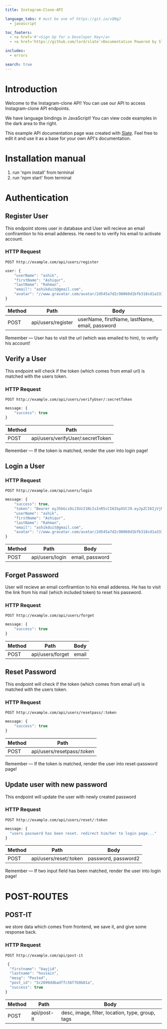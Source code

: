 ```yaml
---
title: Instagram-Clone-API

language_tabs: # must be one of https://git.io/vQNgJ
  - javascript

toc_footers:
  - <a href='#'>Sign Up for a Developer Key</a>
  - <a href='https://github.com/lord/slate'>Documentation Powered by Slate</a>

includes:
  - errors

search: true
---
```


# Introduction

Welcome to the Instagram-clone API! You can use our API to access Instagram-clone API endpoints.

We have language bindings in JavaScript! You can view code examples in the dark area to the right.

This example API documentation page was created with [Slate](https://github.com/lord/slate). Feel free to edit it and use it as a base for your own API's documentation.

<!-- # Authentication -->

<!-- > To authorize, use this code:

```ruby
require 'kittn'

api = Kittn::APIClient.authorize!('meowmeowmeow')
```

```python
import kittn

api = kittn.authorize('meowmeowmeow')
```

```shell
# With shell, you can just pass the correct header with each request
curl "api_endpoint_here"
  -H "Authorization: meowmeowmeow"
```

```javascript
const kittn = require('kittn');

let api = kittn.authorize('meowmeowmeow');
```

> Make sure to replace `meowmeowmeow` with your API key.

Kittn uses API keys to allow access to the API. You can register a new Kittn API key at our [developer portal](http://example.com/developers).

Kittn expects for the API key to be included in all API requests to the server in a header that looks like the following:

`Authorization: meowmeowmeow`

<aside class="notice">
You must replace <code>meowmeowmeow</code> with your personal API key.
</aside> -->


<!-- ```ruby
require 'kittn'

api = Kittn::APIClient.authorize!('meowmeowmeow')
api.kittens.get
```

```python
import kittn

api = kittn.authorize('meowmeowmeow')
api.kittens.get()
```

```shell
curl "http://example.com/api/kittens"
  -H "Authorization: meowmeowmeow"
```

```javascript -->
<!-- const kittn = require('kittn'); -->

<!-- let api = kittn.authorize('meowmeowmeow');
let kittens = api.kittens.get();
``` -->

<!-- > The above command returns JSON structured like this:

```json
[
  {
    "id": 1,
    "name": "Fluffums",
    "breed": "calico",
    "fluffiness": 6,
    "cuteness": 7
  },
  {
    "id": 2,
    "name": "Max",
    "breed": "unknown",
    "fluffiness": 5,
    "cuteness": 10
  }
]
``` -->

# Installation manual
1. run 'npm install' from terminal
2. run 'npm start' from terminal

# Authentication

## Register User

This endpoint stores user in database and User will recieve an email confiramtion to his email adderess. He need to to verify his email to activate account.

### HTTP Request

`POST http://example.com/api/users/register`

```javascript
user: {
    "userName": "ashik",
    "firstName": "Ashiqur",
    "lastName": "Rahman",
    "email": "ashikduit@gmail.com",
    "avatar": "//www.gravatar.com/avatar/2d545a7d2c98060d1bfb318cd1a33323?s=200&r=pg&d=mm"
}
```

Method | Path | Body
--------- | ------- | -----------
POST | api/users/register | userName, firstName, lastName, email, password



<aside class="success">
Remember — User has to visit the url (which was emailed to him), to verify his account!
</aside>

## Verify a User

This endpoint will check if the token (which comes from email url) is matched with the users token.

### HTTP Request

`POST http://example.com/api/users/verifyUser/:secretToken`

```javascript
message: {
    "success": true
}
```
Method | Path | 
--------- | ------- | 
POST | api/users/verifyUser/:secretToken | 
<aside class="success">
Remember — If the token is matched, render the user into login page!
</aside>

## Login a User

### HTTP Request
`POST http://example.com/api/users/login`

```javascript
message: {
    "success": true,
    "token": "Bearer eyJhbGciOiJIUzI1NiIsInR5cCI6IkpXVCJ9.eyJpZCI6IjVjMWJhNDhiN2Q4NjliMjk1MTE1MmQ0YSIsImF2YXRhciI6Ii8vd3d3LmdyYXZhdGFyLmNvbS9hdmF0YXIvMmQ1NDVhN2QyYzk4MDYwZDFiZmIzMThjZDFhMzMzMjM_cz0yMDAmcj1wZyZkPW1tIiwiaWF0IjoxNTQ1MzE1OTU0LCJleHAiOjE1NDUzMTk1NTR9.czRENM6nVL8BkBwyGoLKmprh2K-V5_Q0qe-ExFufH8o",
    "userName": "ashik",
    "firstName": "Ashiqur",
    "lastName": "Rahman",
    "email": "ashikduit@gmail.com",
    "avatar": "//www.gravatar.com/avatar/2d545a7d2c98060d1bfb318cd1a33323?s=200&r=pg&d=mm"
}
```
Method | Path | Body
--------- | ------- | -----------
POST | api/users/login |  email, password

## Forget Password
User will recieve an email confiramtion to his email adderess. He has to visit the link from his mail (which included token) to reset his password.

### HTTP Request
`POST http://example.com/api/users/forget`

```javascript
message: {
    "success": true
}
```
Method | Path | Body
--------- | ------- | -----------
POST | api/users/forget |  email

## Reset Password
This endpoint will check if the token (which comes from email url) is matched with the users token.

### HTTP Request
`POST http://example.com/api/users/resetpass/:token`

```javascript
message: {
    "success": true
}
```

Method | Path | 
--------- | ------- | 
POST | api/users/resetpass/:token | 
<aside class="success">
Remember — If the token is matched, render the user into reset-password page!
</aside>

## Update user with new password
This endpoint will update the user with newly created password

### HTTP Request
`POST http://example.com/api/users/reset/:token`

```javascript
message: {
  "users password has been reset. redirect him/her to login page..."
}
```
Method | Path | Body
--------- | ------- | -----------
POST | api/users/reset/:token |  password, password2
<aside class="success">
Remember — If two input field has been matched, render the user into login page!
</aside>

# POST-ROUTES

## POST-IT
we store data which comes from frontend, we save it, and give some response back.

### HTTP Request
`POST http://example.com/api/post-it`
```javascript
 {
  "firstname": "bayjid",
  "lastname": "hossain",
  "mesg": "Posted",
  "post_id": "5c2099ddbadffc56f7b9b81a",
  "success": true
}
```

Method | Path | Body
--------- | ------- | -----------
POST | api/post-it | desc, image, filter, location, type, group, tags